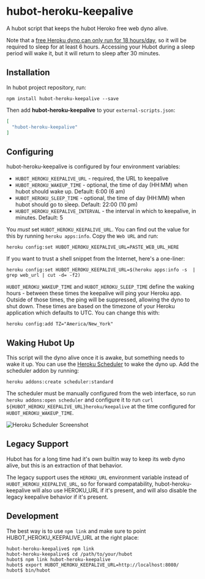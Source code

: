 # hubot-heroku-keepalive

A hubot script that keeps the hubot Heroko free web dyno alive.

Note that a [free Heroku dyno can only run for 18 hours/day](https://blog.heroku.com/archives/2015/5/7/new-dyno-types-public-beta#hobby-and-free-dynos), so it will be required to sleep for at least 6 hours. Accessing your Hubot during a sleep period will wake it, but it will return to sleep after 30 minutes.

## Installation

In hubot project repository, run:

`npm install hubot-heroku-keepalive --save`

Then add **hubot-heroku-keepalive** to your `external-scripts.json`:

```json
[
  "hubot-heroku-keepalive"
]
```

## Configuring

hubot-heroku-keepalive is configured by four environment variables:

* `HUBOT_HEROKU_KEEPALIVE_URL` - required, the URL to keepalive
* `HUBOT_HEROKU_WAKEUP_TIME` - optional,  the time of day (HH:MM) when hubot should wake up.  Default: 6:00 (6 am)
* `HUBOT_HEROKU_SLEEP_TIME` - optional, the time of day (HH:MM) when hubot should go to sleep. Default: 22:00 (10 pm)
* `HUBOT_HEROKU_KEEPALIVE_INTERVAL` - the interval in which to keepalive, in minutes. Default: 5

You *must* set `HUBOT_HEROKU_KEEPALIVE_URL`. You can find out the value for this by running `heroku apps:info`. Copy the `Web URL` and run:

```
heroku config:set HUBOT_HEROKU_KEEPALIVE_URL=PASTE_WEB_URL_HERE
```

If you want to trust a shell snippet from the Internet, here's a one-liner:

```
heroku config:set HUBOT_HEROKU_KEEPALIVE_URL=$(heroku apps:info -s  | grep web_url | cut -d= -f2)
```

`HUBOT_HEROKU_WAKEUP_TIME` and `HUBOT_HEROKU_SLEEP_TIME` define the waking hours - between these times the keepalive will ping your Heroku app.  Outside of those times, the ping will be suppressed, allowing the dyno to shut down. These times are based on the timezone of your Heroku application which defaults to UTC.  You can change this with:

```
heroku config:add TZ="America/New_York"
```

## Waking Hubot Up

This script will the dyno alive once it is awake, but something needs to wake it up. You can use the [Heroku Scheduler](https://devcenter.heroku.com/articles/scheduler) to wake the dyno up. Add the scheduler addon by running:

```
heroku addons:create scheduler:standard
```

The scheduler must be manually configured from the web interface, so run `heroku addons:open scheduler` and configure it to run `curl ${HUBOT_HEROKU_KEEPALIVE_URL}heroku/keepalive` at the time configured for `HUBOT_HEROKU_WAKEUP_TIME`.

![Heroku Scheduler Screenshot](https://cloud.githubusercontent.com/assets/173/9414275/2e4b67ea-4805-11e5-80d0-d6b26ead50ef.png)

## Legacy Support

Hubot has for a long time had it's own builtin way to keep its web dyno alive,
but this is an extraction of that behavior.

The legacy support uses the `HEROKU_URL` environment variable instead of
`HUBOT_HEROKU_KEEPALIVE_URL`, so for forward compatability,
hubot-heroku-keepalive will also use HEROKU_URL if it's present, and will
also disable the legacy keepalive behavior if it's present.

## Development

The best way is to use `npm link` and make sure to point HUBOT_HEROKU_KEEPALIVE_URL at the right place:

```
hubot-heroku-keepalive$ npm link
hubot-heroku-keepalive$ cd /path/to/your/hubot
hubot$ npm link hubot-heroku-keepalive
hubot$ export HUBOT_HEROKU_KEEPALIVE_URL=http://localhost:8080/
hubot$ bin/hubot
